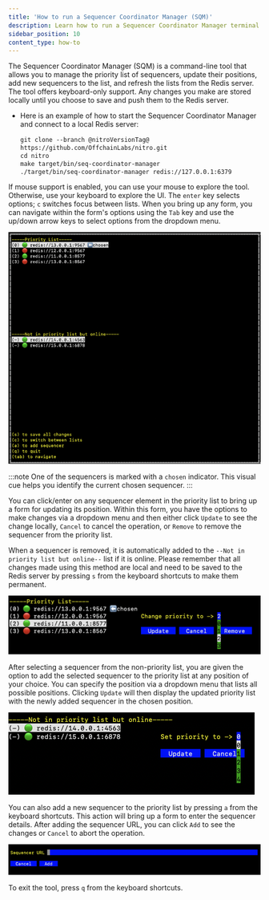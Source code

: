 ```yaml
---
title: 'How to run a Sequencer Coordinator Manager (SQM)'
description: Learn how to run a Sequencer Coordinator Manager terminal UI tool on your local machine.
sidebar_position: 10
content_type: how-to
---
```


The Sequencer Coordinator Manager (SQM) is a command-line tool that allows you to manage the priority list of sequencers, update their positions, add new sequencers to the list, and refresh the lists from the Redis server.
The tool offers keyboard-only support. Any changes you make are stored locally until you choose to save and push them to the Redis server.

- Here is an example of how to start the Sequencer Coordinator Manager and connect to a local Redis server:
  ```shell
  git clone --branch @nitroVersionTag@ https://github.com/OffchainLabs/nitro.git
  cd nitro
  make target/bin/seq-coordinator-manager
  ./target/bin/seq-coordinator-manager redis://127.0.0.1:6379
  ```

If mouse support is enabled, you can use your mouse to explore the tool. Otherwise, use your keyboard to explore the UI. The `enter` key selects options; `c` switches focus between lists.
When you bring up any form, you can navigate within the form's options using the `Tab` key and use the up/down arrow keys to select options from the dropdown menu.

![seq-coordinator-manager](./images/seq-coordinator-manager.png)

:::note
One of the sequencers is marked with a `chosen` indicator. This visual cue helps you identify the current chosen sequencer.
:::

You can click/enter on any sequencer element in the priority list to bring up a form for updating its position. Within this form, you have the options to make changes via a dropdown menu and then either click `Update` to see the change locally, `Cancel` to cancel the operation, or `Remove` to remove the sequencer from the priority list.

When a sequencer is removed, it is automatically added to the `--Not in priority list but online--` list if it is online. Please remember that all changes made using this method are local and need to be saved to the Redis server by pressing `s` from the keyboard shortcuts to make them permanent.

![change-priority](./images/change-priority.png)

After selecting a sequencer from the non-priority list, you are given the option to add the selected sequencer to the priority list at any position of your choice. You can specify the position via a dropdown menu that lists all possible positions. Clicking `Update` will then display the updated priority list with the newly added sequencer in the chosen position.

![change-priority](./images/add-to-priority.png)

You can also add a new sequencer to the priority list by pressing `a` from the keyboard shortcuts. This action will bring up a form to enter the sequencer details. After adding the sequencer URL, you can click `Add` to see the changes or `Cancel` to abort the operation.

![change-priority](./images/add-new-seq.png)

To exit the tool, press `q` from the keyboard shortcuts.

